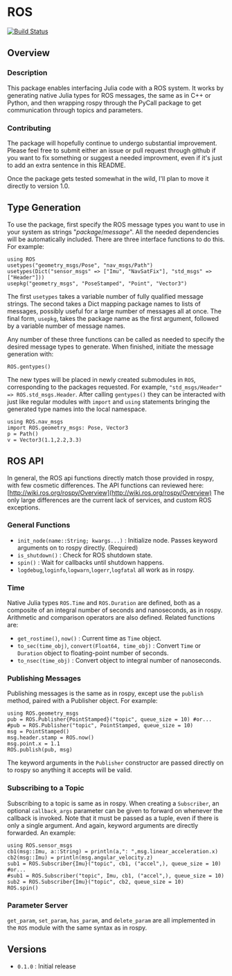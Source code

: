 # ROS

[![Build Status](https://travis-ci.org/phobon/ROS.jl.svg?branch=master)](https://travis-ci.org/phobon/ROS.jl)

## Overview

### Description

This package enables interfacing Julia code with a ROS system. It works by
generating native Julia types for ROS messages, the same as in C++ or Python,
and then wrapping rospy through the PyCall package to get communication through
topics and parameters.

### Contributing

The package will hopefully continue to undergo substantial improvement. Please
feel free to submit either an issue or pull request through github if you want
to fix something or suggest a needed improvment, even if it's just to add an
extra sentence in this README.

Once the package gets tested somewhat in the wild, I'll plan to move it
directly to version 1.0.

## Type Generation

To use the package, first specify the ROS message types you want to use in your
system as strings "_package_/_message_". All the needed dependencies will be
automatically included. There are three interface functions to do this. For
example:

    using ROS
    usetypes("geometry_msgs/Pose", "nav_msgs/Path")
    usetypes(Dict("sensor_msgs" => ["Imu", "NavSatFix"], "std_msgs" => ["Header"]))
    usepkg("geometry_msgs", "PoseStamped", "Point", "Vector3")

The first `usetypes` takes a variable number of fully qualified message
strings. The second takes a Dict mapping package names to lists of messages,
possibly useful for a large number of messages all at once. The final form,
`usepkg`, takes the package name as the first argument, followed by a variable
number of message names.

Any number of these three functions can be called as needed to specify the
desired message types to generate. When finished, initiate the message
generation with:

    ROS.gentypes()

The new types will be placed in newly created submodules in `ROS`,
corresponding to the packages requested. For example, `"std_msgs/Header" =>
ROS.std_msgs.Header`. After calling `gentypes()` they can be interacted with
just like regular modules with `import` and `using` statements bringing the
generated type names into the local namespace.

    using ROS.nav_msgs
    import ROS.geometry_msgs: Pose, Vector3
    p = Path()
    v = Vector3(1.1,2.2,3.3)

## ROS API

In general, the ROS api functions directly match those provided in rospy, with
few cosmetic differences. The API functions can reviewed here:
[http://wiki.ros.org/rospy/Overview](http://wiki.ros.org/rospy/Overview) The
only large differences are the current lack of services, and custom ROS
exceptions.

### General Functions

- `init_node(name::String; kwargs...)` : Initialize node. Passes keyword
arguments on to rospy directly. (Required)
- `is_shutdown()` : Check for ROS shutdown state.
- `spin()` :  Wait for callbacks until shutdown happens.
- `logdebug`,`loginfo`,`logwarn`,`logerr`,`logfatal` all work as in rospy.

### Time

Native Julia types `ROS.Time` and `ROS.Duration` are defined, both as a
composite of an integral number of seconds and nanoseconds, as in rospy.
Arithmetic and comparison operators are also defined. Related functions are:

- `get_rostime()`, `now()` : Current time as `Time` object.
- `to_sec(time_obj)`, `convert(Float64, time_obj)` : Convert `Time` or
`Duration` object to floating-point number of seconds.
- `to_nsec(time_obj)` : Convert object to integral number of nanoseconds.

### Publishing Messages

Publishing messages is the same as in rospy, except use the `publish` method,
paired with a Publisher object. For example:

    using ROS.geometry_msgs
    pub = ROS.Publisher{PointStamped}("topic", queue_size = 10) #or...
    #pub = ROS.Publisher("topic", PointStamped, queue_size = 10)
    msg = PointStamped()
    msg.header.stamp = ROS.now()
    msg.point.x = 1.1
    ROS.publish(pub, msg)

The keyword arguments in the `Publisher` constructor are passed directly on to
rospy so anything it accepts will be valid.

### Subscribing to a Topic

Subscribing to a topic is same as in rospy. When creating a `Subscriber`, an
optional `callback_args` parameter can be given to forward on whenever the
callback is invoked. Note that it must be passed as a tuple, even if there is
only a single argument. And again, keyword arguments are directly forwarded. An
example:

    using ROS.sensor_msgs
    cb1(msg::Imu, a::String) = println(a,": ",msg.linear_acceleration.x)
    cb2(msg::Imu) = println(msg.angular_velocity.z)
    sub1 = ROS.Subscriber{Imu}("topic", cb1, ("accel",), queue_size = 10) #or...
    #sub1 = ROS.Subscriber("topic", Imu, cb1, ("accel",), queue_size = 10)
    sub2 = ROS.Subscriber{Imu}("topic", cb2, queue_size = 10)
    ROS.spin()

### Parameter Server

`get_param`, `set_param`, `has_param`, and `delete_param` are all implemented
in the `ROS` module with the same syntax as in rospy.

## Versions

- `0.1.0` : Initial release
